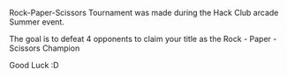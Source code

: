 Rock-Paper-Scissors Tournament was made during the Hack Club arcade Summer event.

The goal is to defeat 4 opponents to claim your title as the Rock - Paper - Scissors Champion

Good Luck :D

